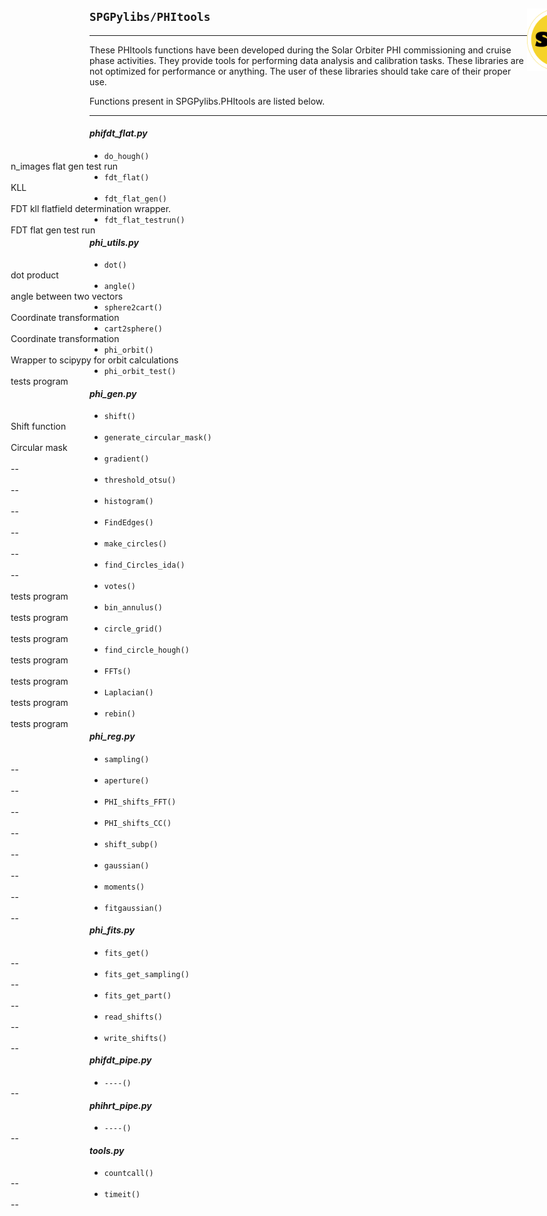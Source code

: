 <div style="width:800px">

<img src="../SPGLOGO-LR.png" align="right" width=100px />

## `SPGPylibs/PHItools`
--------------------------


These PHItools functions have been developed during the Solar Orbiter PHI commissioning and cruise phase activities. They provide tools for performing data analysis and calibration tasks. These libraries are not optimized for performance or anything. The user of these libraries should take care of their proper use. 

Functions present in SPGPylibs.PHItools are listed below.

-------------------------- 
</div>

#### *phifdt_flat.py*      
- `do_hough()`             <span style="float:right; width:45em;">n_images flat gen test run</span> 
- `fdt_flat()`             <span style="float:right; width:45em;">KLL</span>      
- `fdt_flat_gen()`         <span style="float:right; width:45em;">FDT kll flatfield determination wrapper.</span> 
- `fdt_flat_testrun()`     <span style="float:right; width:45em;">FDT flat gen test run</span>

#### *phi_utils.py*      
- `dot()`             <span style="float:right; width:45em;">dot product</span> 
- `angle()`             <span style="float:right; width:45em;">angle between two vectors</span>      
- `sphere2cart()`         <span style="float:right; width:45em;">Coordinate transformation</span> 
- `cart2sphere()`     <span style="float:right; width:45em;">Coordinate transformation</span>
- `phi_orbit()`     <span style="float:right; width:45em;">Wrapper to scipypy for orbit calculations</span>
- `phi_orbit_test()`     <span style="float:right; width:45em;">tests program</span>

#### *phi_gen.py*      
- `shift()`             <span style="float:right; width:45em;">Shift function</span> 
- `generate_circular_mask()`             <span style="float:right; width:45em;">Circular mask</span>      
- `gradient()`         <span style="float:right; width:45em;">--</span> 
- `threshold_otsu()`     <span style="float:right; width:45em;">--</span>
- `histogram()`     <span style="float:right; width:45em;">--</span>
- `FindEdges()`     <span style="float:right; width:45em;">--</span>
- `make_circles()`     <span style="float:right; width:45em;">--</span>
- `find_Circles_ida()`     <span style="float:right; width:45em;">--</span>
- `votes()`     <span style="float:right; width:45em;">tests program</span>
- `bin_annulus()`     <span style="float:right; width:45em;">tests program</span>
- `circle_grid()`     <span style="float:right; width:45em;">tests program</span>
- `find_circle_hough()`     <span style="float:right; width:45em;">tests program</span>
- `FFTs()`     <span style="float:right; width:45em;">tests program</span>
- `Laplacian()`     <span style="float:right; width:45em;">tests program</span>
- `rebin()`     <span style="float:right; width:45em;">tests program</span>

#### *phi_reg.py*      
- `sampling()`             <span style="float:right; width:45em;">--</span> 
- `aperture()`             <span style="float:right; width:45em;">--</span>      
- `PHI_shifts_FFT()`         <span style="float:right; width:45em;">--</span> 
- `PHI_shifts_CC()`         <span style="float:right; width:45em;">--</span> 
- `shift_subp()`         <span style="float:right; width:45em;">--</span> 
- `gaussian()`         <span style="float:right; width:45em;">--</span> 
- `moments()`         <span style="float:right; width:45em;">--</span> 
- `fitgaussian()`         <span style="float:right; width:45em;">--</span> 

#### *phi_fits.py*      
- `fits_get()`             <span style="float:right; width:45em;">--</span> 
- `fits_get_sampling()`             <span style="float:right; width:45em;">--</span>      
- `fits_get_part()`         <span style="float:right; width:45em;">--</span> 
- `read_shifts()`         <span style="float:right; width:45em;">--</span> 
- `write_shifts()`         <span style="float:right; width:45em;">--</span> 


#### *phifdt_pipe.py*      
- `----()`             <span style="float:right; width:45em;">--</span> 

#### *phihrt_pipe.py*      
- `----()`             <span style="float:right; width:45em;">--</span> 

#### *tools.py*      
- `countcall()`            <span style="float:right; width:45em;">--</span> 
- `timeit()`             <span style="float:right; width:45em;">--</span> 

